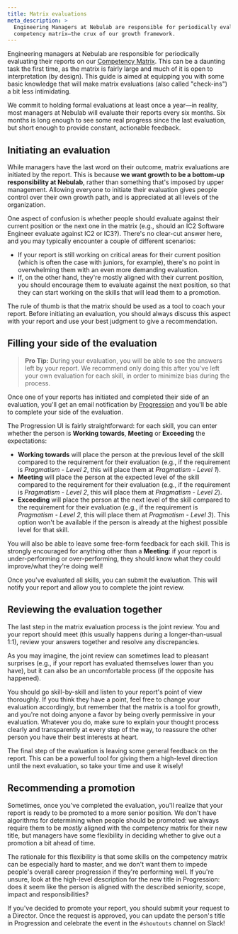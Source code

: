 ```yaml
---
title: Matrix evaluations
meta_description: >
  Engineering Managers at Nebulab are responsible for periodically evaluating their reports on our
  competency matrix—the crux of our growth framework.
---
```


Engineering managers at Nebulab are responsible for periodically evaluating their reports on our
[Competency Matrix](/personal-growth/competency-matrix/). This can be a daunting task the first
time, as the matrix is fairly large and much of it is open to interpretation (by design). This
guide is aimed at equipping you with some basic knowledge that will make matrix evaluations (also
called "check-ins") a bit less intimidating.

We commit to holding formal evaluations at least once a year—in reality, most managers at Nebulab
will evaluate their reports every six months. Six months is long enough to see some real progress
since the last evaluation, but short enough to provide constant, actionable feedback.

## Initiating an evaluation

While managers have the last word on their outcome, matrix evaluations are initiated by the report.
This is because **we want growth to be a bottom-up responsibility at Nebulab**, rather than
something that's imposed by upper management. Allowing everyone to initiate their evaluation gives
people control over their own growth path, and is appreciated at all levels of the organization.

One aspect of confusion is whether people should evaluate against their current position or the
next one in the matrix (e.g., should an IC2 Software Engineer evaluate against IC2 or IC3?). There's
no clear-cut answer here, and you may typically encounter a couple of different scenarios:

- If your report is  still working on critical areas for their current position (which is often the
  case with juniors, for example), there's no point in overwhelming them with an even more demanding
  evaluation.
- If, on the other hand, they're mostly aligned with their current position, you should encourage
  them to evaluate against the next position, so that they can start working on the skills that will
  lead them to a promotion.

The rule of thumb is that the matrix should be used as a tool to coach your report. Before
initiating an evaluation, you should always discuss this aspect with your report and use your best
judgment to give a recommendation.

## Filling your side of the evaluation

> **Pro Tip:** During your evaluation, you will be able to see the answers left by your report. We
> recommend only doing this after you've left your own evaluation for each skill, in order to
> minimize bias during the process.

Once one of your reports has initiated and completed their side of an evaluation, you'll get an
email notification by [Progression](https://progressionapp.com/) and you'll be able to complete your
side of the evaluation.

The Progression UI is fairly straightforward: for each skill, you can enter whether the person is
**Working towards**, **Meeting** or **Exceeding** the expectations:

- **Working towards** will place the person at the previous level of the skill compared to the
  requirement for their evaluation (e.g., if the requirement is _Pragmatism - Level 2_, this will
  place them at _Pragmatism - Level 1_).
- **Meeting** will place the person at the expected level of the skill compared to the requirement
  for their evaluation (e.g., if the requirement is _Pragmatism - Level 2_, this will place them at
  _Pragmatism - Level 2_).
- **Exceeding** will place the person at the next level of the skill compared to the requirement
  for their evaluation (e.g., if the requirement is _Pragmatism - Level 2_, this will place them at
  _Pragmatism - Level 3_). This option won't be available if the person is already at the highest
  possible level for that skill.

You will also be able to leave some free-form feedback for each skill. This is strongly encouraged
for anything other than a **Meeting**: if your report is under-performing or over-performing, they
should know what they could improve/what they're doing well!

Once you've evaluated all skills, you can submit the evaluation. This will notify your report and
allow you to complete the joint review.

## Reviewing the evaluation together

The last step in the matrix evaluation process is the joint review. You and your report should meet
(this usually happens during a longer-than-usual 1:1), review your answers together and resolve any
discrepancies.

As you may imagine, the joint review can sometimes lead to pleasant surprises (e.g., if your report
has evaluated themselves lower than you have), but it can also be an uncomfortable process (if the
opposite has happened).

You should go skill-by-skill and listen to your report's point of view thoroughly. If you think they
have a point, feel free to change your evaluation accordingly, but remember that the matrix is a
tool for growth, and you're not doing anyone a favor by being overly permissive in your evaluation.
Whatever you do, make sure to explain your thought process clearly and transparently at every step
of the way, to reassure the other person you have their best interests at heart.

The final step of the evaluation is leaving some general feedback on the report. This can be a
powerful tool for giving them a high-level direction until the next evaluation, so take your time
and use it wisely!

## Recommending a promotion

Sometimes, once you've completed the evaluation, you'll realize that your report is ready to be
promoted to a more senior position. We don't have algorithms for determining when people should be
promoted: we always require them to be _mostly_ aligned with the competency matrix for their new
title, but managers have some flexibility in deciding whether to give out a promotion a bit ahead of
time.

The rationale for this flexibility is that some skills on the competency matrix can be especially
hard to master, and we don't want them to impede people's overall career progression if they're
performing well. If you're unsure, look at the high-level description for the new title in
Progression: does it seem like the person is aligned with the described seniority, scope, impact and
responsibilities?

If you've decided to promote your report, you should submit your request to a Director. Once the
request is approved, you can update the person's title in Progression and celebrate the event in
the `#shoutouts` channel on Slack!
